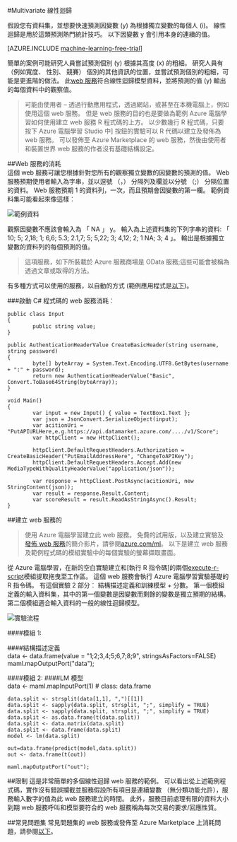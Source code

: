 <properties 
    pageTitle="Multivariate 線性迴歸 |Microsoft Azure" 
    description="Multivariate 線性迴歸" 
    services="machine-learning" 
    documentationCenter="" 
    authors="jaymathe" 
    manager="jhubbard" 
    editor="cgronlun"/>

<tags 
    ms.service="machine-learning" 
    ms.workload="data-services" 
    ms.tgt_pltfrm="na" 
    ms.devlang="na" 
    ms.topic="article" 
    ms.date="09/14/2016" 
    ms.author="jaymathe"/> 


#<a name="multivariate-linear-regression"></a>Multivariate 線性迴歸   
 

 
假設您有資料集，並想要快速預測因變數 (y) 為根據獨立變數的每個人 (i)。 線性迴歸是用於這類預測熱門統計技巧。 以下因變數 y 會引用本身的連續的值。  


[AZURE.INCLUDE [machine-learning-free-trial](../../includes/machine-learning-free-trial.md)]  

簡單的案例可能研究人員嘗試預測個別 (y) 根據其高度 (x) 的粗細。 研究人員有 （例如寬度、 性別、 競賽） 個別的其他資訊的位置，並嘗試預測個別的粗細，可能是更進階的做法。 此[web 服務]( https://datamarket.azure.com/dataset/aml_labs/multivariate_regression)符合線性迴歸模型資料，並將預測的值 (y) 輸出的每個資料中的觀察值。

>可能由使用者 – 透過行動應用程式，透過網站，或甚至在本機電腦上，例如使用這個 web 服務。 但是 web 服務的目的也是要做為範例 Azure 電腦學習如何使用建立 web 服務 R 程式碼的上方。 以少數幾行 R 程式碼，只要按下 Azure 電腦學習 Studio 中] 按鈕的實驗可以 R 代碼以建立及發佈為 web 服務。 可以發佈至 Azure Marketplace 的 web 服務，然後由使用者和裝置世界 web 服務的作者沒有基礎結構設定。  

##<a name="consumption-of-web-service"></a>Web 服務的消耗  
這個 web 服務可讓您根據針對您所有的觀察獨立變數的因變數的預測的值。 Web 服務預期使用者輸入為字串，並以逗號 （，） 分隔列及欄並以分號 （;） 分隔位置的資料。 Web 服務預期 1 的資料列，一次，而且預期會因變數的第一欄。 範例資料集可能看起來像這樣︰

![範例資料][1]

觀察因變數不應該會輸入為 「 NA 」 y。 輸入為上述資料集的下列字串的資料: 「 10; 5; 2,18; 1; 6,6; 5.3; 2.1,7; 5; 5,22; 3; 4,12; 2; 1 NA; 3; 4 」。 輸出是根據獨立變數的資料列的每個預測的值。 

>這項服務，如下所裝載於 Azure 服務商場是 OData 服務;這些可能會被稱為透過文章或取得的方法。 

有多種方式可以使用的服務，以自動的方式 (範例應用程式是[以下](http://microsoftazuremachinelearning.azurewebsites.net/MultipleLinearRegressionService.aspx ))。

###<a name="starting-c-code-for-web-service-consumption"></a>啟動 C# 程式碼的 web 服務消耗︰

    public class Input
    {
            public string value;
    }
    
    public AuthenticationHeaderValue CreateBasicHeader(string username, string password)
    {
            byte[] byteArray = System.Text.Encoding.UTF8.GetBytes(username + ":" + password);
            return new AuthenticationHeaderValue("Basic", Convert.ToBase64String(byteArray));
    }
    
    void Main()
    {
            var input = new Input() { value = TextBox1.Text };
            var json = JsonConvert.SerializeObject(input);
            var acitionUri = "PutAPIURLHere,e.g.https://api.datamarket.azure.com/..../v1/Score";
            var httpClient = new HttpClient();
    
            httpClient.DefaultRequestHeaders.Authorization = CreateBasicHeader("PutEmailAddressHere", "ChangeToAPIKey");
            httpClient.DefaultRequestHeaders.Accept.Add(new MediaTypeWithQualityHeaderValue("application/json"));
    
            var response = httpClient.PostAsync(acitionUri, new StringContent(json));
            var result = response.Result.Content;
            var scoreResult = result.ReadAsStringAsync().Result;
    }




##<a name="creation-of-web-service"></a>建立 web 服務的  
>使用 Azure 電腦學習建立此 web 服務。 免費的試用版，以及建立實驗及[發佈 web 服務](machine-learning-publish-a-machine-learning-web-service.md)的簡介影片，請參閱[azure.com/ml](http://azure.com/ml)。 以下是建立 web 服務及範例程式碼的模組實驗中的每個實驗的螢幕擷取畫面。


從 Azure 電腦學習，在新的空白實驗建立和[執行 R 指令碼]的兩個[execute-r-script]模組提取拖曳至工作區。 這個 web 服務會執行 Azure 電腦學習實驗基礎的 R 指令碼。 有這個實驗 2 部分︰ 結構描述定義和訓練模型 + 分數。 第一個模組定義的輸入資料集，其中的第一個變數是因變數而剩餘的變數是獨立預期的結構。 第二個模組適合輸入資料的一般的線性迴歸模型。  
  
![實驗流程][3]

####<a name="module-1"></a>模組 1:
 
####<a name="schema-definition"></a>結構描述定義  
    data <- data.frame(value = "1;2;3,4;5;6,7;8;9", stringsAsFactors=FALSE) maml.mapOutputPort("data");  

####<a name="module-2"></a>模組 2:
####<a name="lm-modeling"></a>LM 模型   
    data <- maml.mapInputPort(1) # class: data.frame  
  
    data.split <- strsplit(data[1,1], ",")[[1]]  
    data.split <- sapply(data.split, strsplit, ";", simplify = TRUE)  
    data.split <- sapply(data.split, strsplit, ";", simplify = TRUE)  
    data.split <- as.data.frame(t(data.split)) 
    data.split <- data.matrix(data.split) 
    data.split <- data.frame(data.split) 
    model <- lm(data.split)  

    out=data.frame(predict(model,data.split))  
    out <- data.frame(t(out))

    maml.mapOutputPort("out");  
 
##<a name="limitations"></a>限制
這是非常簡單的多個線性迴歸 web 服務的範例。 可以看出從上述範例程式碼，實作沒有錯誤攔截並服務假設所有項目是連續變數 （無分類功能允許），服務輸入數字的值為此 web 服務建立的時間。 此外，服務目前處理有限的資料大小到期 web 服務呼叫和模型要符合的 web 服務稱為每次交易的要求/回應性質。 

##<a name="faq"></a>常見問題集
常見問題集的 web 服務或發佈至 Azure Marketplace 上消耗問題，請參閱[以下](machine-learning-marketplace-faq.md)。

[1]: ./media/machine-learning-r-csharp-multivariate-linear-regression/multireg-img1.png
[2]: ./media/machine-learning-r-csharp-multivariate-linear-regression/multireg-img2.png
[3]: ./media/machine-learning-r-csharp-multivariate-linear-regression/multireg-img3.png


<!-- Module References -->
[execute-r-script]: https://msdn.microsoft.com/library/azure/30806023-392b-42e0-94d6-6b775a6e0fd5/
 
